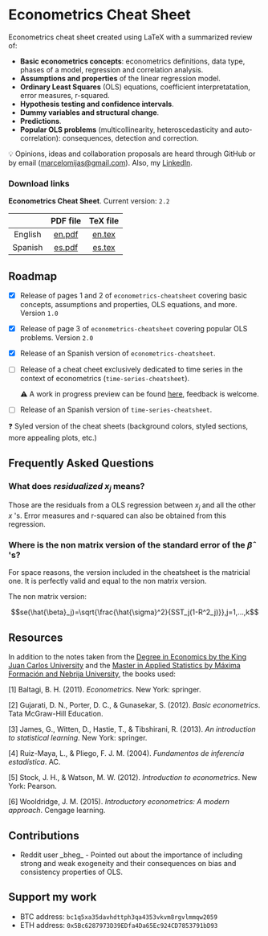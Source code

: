 # Econometrics Cheat Sheet

Econometrics cheat sheet created using LaTeX with a summarized review of:

* **Basic econometrics concepts**: econometrics definitions, data type, phases of a model, regression and correlation analysis.
* **Assumptions and properties** of the linear regression model.
* **Ordinary Least Squares** (OLS) equations, coefficient interpretatation, error measures, r-squared.
* **Hypothesis testing and confidence intervals**.
* **Dummy variables and structural change**.
* **Predictions**.
* **Popular OLS problems** (multicollinearity, heteroscedasticity and auto-correlation): consequences, detection and correction.

:bulb: Opinions, ideas and collaboration proposals are heard through GitHub or by email (marcelomijas@gmail.com). Also, my [LinkedIn](https://www.linkedin.com/in/marcelomorenop/).

### Download links

**Econometrics Cheat Sheet**. Current version: `2.2`

|         | PDF file                                                          | TeX file                                                            |
| :-----: | :---------------------------------------------------------------: | :-----------------------------------------------------------------: |
| English | [en.pdf](econometrics-cheatsheet/econometrics-cheatsheet-en.pdf)  | [en.tex](econometrics-cheatsheet/econometrics-cheatsheet-en.tex)    |
| Spanish | [es.pdf](econometrics-cheatsheet/econometrics-cheatsheet-es.pdf)  | [es.tex](econometrics-cheatsheet/econometrics-cheatsheet-es.tex)    |

## Roadmap

- [x] Release of pages 1 and 2 of `econometrics-cheatsheet` covering basic concepts, assumptions and properties, OLS equations, and more. Version `1.0`

- [x] Release of page 3 of `econometrics-cheatsheet` covering popular OLS problems. Version `2.0`

- [x] Release of an Spanish version of `econometrics-cheatsheet`.

- [ ] Release of a cheat cheet exclusively dedicated to time series in the context of econometrics (`time-series-cheatsheet`).

     :warning: A work in progress preview can be found [here](time-series-cheatsheet/time-series-cheatsheet-en.pdf), feedback is welcome.

- [ ] Release of an Spanish version of `time-series-cheatsheet`.

:question: Syled version of the cheat sheets (background colors, styled sections, more appealing plots, etc.)

## Frequently Asked Questions

### What does $residualized$ $x_j$ means?

Those are the residuals from a OLS regression between $x_j$ and all the other $x$ 's. Error measures and r-squared can also be obtained from this regression.

### Where is the non matrix version of the standard error of the $\hat{\beta}$ 's?

For space reasons, the version included in the cheatsheet is the matricial one. It is perfectly valid and equal to the non matrix version.

The non matrix version:

$$se(\hat{\beta}_j)=\sqrt{\frac{\hat{\sigma}^2}{SST_j(1-R^2_j)}},j=1,...,k$$

## Resources

In addition to the notes taken from the [Degree in Economics by the King Juan Carlos University](https://www.urjc.es/universidad/calidad/560-economia) and the [Master in Applied Statistics by Máxima Formación and Nebrija University](https://www.maximaformacion.es/masters/master-de-estadistica-aplicada-con-r-software/), the books used:

[1] Baltagi, B. H. (2011). *Econometrics*. New York: springer.

[2] Gujarati, D. N., Porter, D. C., & Gunasekar, S. (2012). *Basic econometrics*. Tata McGraw-Hill Education.

[3] James, G., Witten, D., Hastie, T., & Tibshirani, R. (2013). *An introduction to statistical learning*. New York: springer.

[4] Ruiz-Maya, L., & Pliego, F. J. M. (2004). *Fundamentos de inferencia estadística*. AC.

[5] Stock, J. H., & Watson, M. W. (2012). *Introduction to econometrics*. New York: Pearson.

[6] Wooldridge, J. M. (2015). *Introductory econometrics: A modern approach*. Cengage learning.

## Contributions

* Reddit user \_bheg_ - Pointed out about the importance of including strong and weak exogeneity and their consequences on bias and consistency properties of OLS.

## Support my work

* BTC address: `bc1q5xa35davhdttph3qa4353vkvm8rgvlmmqw2059`
* ETH address: `0x5Bc6287973D39EDfa4Da65Ec924CD7853791bD93`
